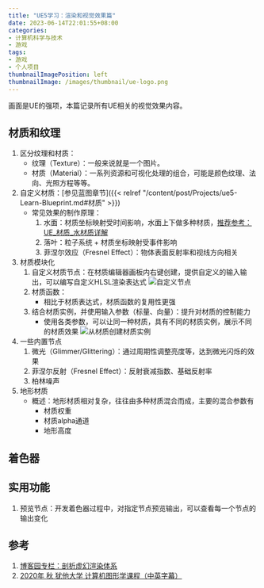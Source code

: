 ```yaml
---
title: "UE5学习：渲染和视觉效果篇"
date: 2023-06-14T22:01:55+08:00
categories:
- 计算机科学与技术
- 游戏
tags:
- 游戏
- 个人项目
thumbnailImagePosition: left
thumbnailImage: /images/thumbnail/ue-logo.png
---
```

画面是UE的强项，本篇记录所有UE相关的视觉效果内容。
<!--more-->
## 材质和纹理
1. 区分纹理和材质：
    - 纹理（Texture）：一般来说就是一个图片。
    - 材质（Material）：一系列资源和可视化处理的组合，可能是颜色纹理、法向、光照方程等等。
2. 自定义材质：[参见蓝图章节]({{< relref "/content/post/Projects/ue5-Learn-Blueprint.md#材质" >}})
    - 常见效果的制作原理：
        1. 水面：材质坐标映射受时间影响，水面上下做多种材质，[推荐参考：UE_材质_水材质详解](https://www.bilibili.com/video/BV1od4y137CD)
        2. 落叶：粒子系统 + 材质坐标映射受事件影响
        3. 菲涅尔效应（Fresnel Effect）：物体表面反射率和视线方向相关
3. 材质模块化
    1. 自定义材质节点：在材质编辑器画板内右键创建，提供自定义的输入输出，可以编写自定义HLSL渲染表达式
        ![自定义节点](/images/ue/ShaderCustomNode.jpg)
    2. 材质函数：
        - 相比于材质表达式，材质函数的复用性更强
    3. 结合材质实例，并使用输入参数（标量、向量）：提升对材质的控制能力
        - 使用各类参数，可以让同一种材质，具有不同的材质实例，展示不同的材质效果
            ![从材质创建材质实例](/images/ue/MaterialInstance.jpg)
4. 一些内置节点
    1. 微光（Glimmer/Glittering）：通过周期性调整亮度等，达到微光闪烁的效果
    2. 菲涅尔反射（Fresnel Effect）：反射衰减指数、基础反射率
    3. 柏林噪声
5. 地形材质
    - 概述：地形材质相对复杂，往往由多种材质混合而成，主要的混合参数有
        - 材质权重
        - 材质alpha通道
        - 地形高度
## 着色器

## 实用功能
1. 预览节点：开发着色器过程中，对指定节点预览输出，可以查看每一个节点的输出变化

## 参考
1. [博客园专栏：剖析虚幻渲染体系](https://www.cnblogs.com/timlly/p/13512787.html)
2. [2020年 秋 犹他大学 计算机图形学课程（中英字幕）](https://www.bilibili.com/video/BV11f4y1c78w/)